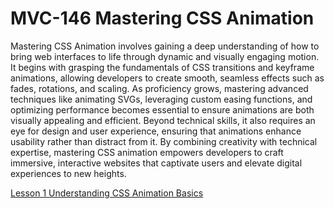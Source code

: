 # MVC-146 Mastering CSS Animation
Mastering CSS Animation involves gaining a deep understanding of how to bring web interfaces to life through dynamic and visually engaging motion. It begins with grasping the fundamentals of CSS transitions and keyframe animations, allowing developers to create smooth, seamless effects such as fades, rotations, and scaling. As proficiency grows, mastering advanced techniques like animating SVGs, leveraging custom easing functions, and optimizing performance becomes essential to ensure animations are both visually appealing and efficient. Beyond technical skills, it also requires an eye for design and user experience, ensuring that animations enhance usability rather than distract from it. By combining creativity with technical expertise, mastering CSS animation empowers developers to craft immersive, interactive websites that captivate users and elevate digital experiences to new heights.


[Lesson 1 Understanding CSS Animation Basics](Lesson_01/Readme.md)
